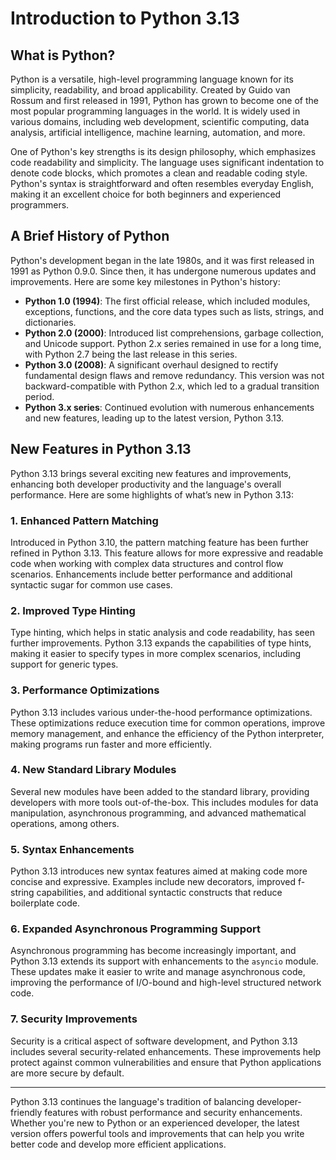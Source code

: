 # Introduction to Python 3.13

## What is Python?

Python is a versatile, high-level programming language known for its simplicity, readability, and broad applicability. Created by Guido van Rossum and first released in 1991, Python has grown to become one of the most popular programming languages in the world. It is widely used in various domains, including web development, scientific computing, data analysis, artificial intelligence, machine learning, automation, and more.

One of Python's key strengths is its design philosophy, which emphasizes code readability and simplicity. The language uses significant indentation to denote code blocks, which promotes a clean and readable coding style. Python's syntax is straightforward and often resembles everyday English, making it an excellent choice for both beginners and experienced programmers.

## A Brief History of Python

Python's development began in the late 1980s, and it was first released in 1991 as Python 0.9.0. Since then, it has undergone numerous updates and improvements. Here are some key milestones in Python's history:

- **Python 1.0 (1994)**: The first official release, which included modules, exceptions, functions, and the core data types such as lists, strings, and dictionaries.
- **Python 2.0 (2000)**: Introduced list comprehensions, garbage collection, and Unicode support. Python 2.x series remained in use for a long time, with Python 2.7 being the last release in this series.
- **Python 3.0 (2008)**: A significant overhaul designed to rectify fundamental design flaws and remove redundancy. This version was not backward-compatible with Python 2.x, which led to a gradual transition period.
- **Python 3.x series**: Continued evolution with numerous enhancements and new features, leading up to the latest version, Python 3.13.

## New Features in Python 3.13

Python 3.13 brings several exciting new features and improvements, enhancing both developer productivity and the language's overall performance. Here are some highlights of what’s new in Python 3.13:

### 1. Enhanced Pattern Matching
Introduced in Python 3.10, the pattern matching feature has been further refined in Python 3.13. This feature allows for more expressive and readable code when working with complex data structures and control flow scenarios. Enhancements include better performance and additional syntactic sugar for common use cases.

### 2. Improved Type Hinting
Type hinting, which helps in static analysis and code readability, has seen further improvements. Python 3.13 expands the capabilities of type hints, making it easier to specify types in more complex scenarios, including support for generic types.

### 3. Performance Optimizations
Python 3.13 includes various under-the-hood performance optimizations. These optimizations reduce execution time for common operations, improve memory management, and enhance the efficiency of the Python interpreter, making programs run faster and more efficiently.

### 4. New Standard Library Modules
Several new modules have been added to the standard library, providing developers with more tools out-of-the-box. This includes modules for data manipulation, asynchronous programming, and advanced mathematical operations, among others.

### 5. Syntax Enhancements
Python 3.13 introduces new syntax features aimed at making code more concise and expressive. Examples include new decorators, improved f-string capabilities, and additional syntactic constructs that reduce boilerplate code.

### 6. Expanded Asynchronous Programming Support
Asynchronous programming has become increasingly important, and Python 3.13 extends its support with enhancements to the `asyncio` module. These updates make it easier to write and manage asynchronous code, improving the performance of I/O-bound and high-level structured network code.

### 7. Security Improvements
Security is a critical aspect of software development, and Python 3.13 includes several security-related enhancements. These improvements help protect against common vulnerabilities and ensure that Python applications are more secure by default.

---

Python 3.13 continues the language's tradition of balancing developer-friendly features with robust performance and security enhancements. Whether you're new to Python or an experienced developer, the latest version offers powerful tools and improvements that can help you write better code and develop more efficient applications.

